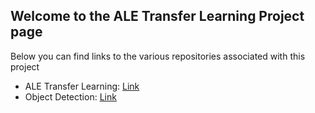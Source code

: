 ## Welcome to the ALE Transfer Learning Project page

Below you can find links to the various repositories associated with this project

- ALE Transfer Learning: [Link](https://github.com/kotwanikunal/ale-transfer-learning)
- Object Detection: [Link](https://github.com/lyndonkl/ob_detection)

